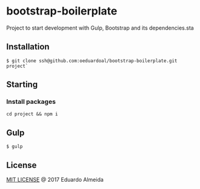 # bootstrap-boilerplate
Project to start development with Gulp, Bootstrap and its dependencies.sta

## Installation
```
$ git clone ssh@github.com:oeduardoal/bootstrap-boilerplate.git project`
```

## Starting
### Install packages
```
cd project && npm i
```

## Gulp
```
$ gulp
```
## License

[MIT LICENSE](https://github.com/oeduardoal/bootstrap-boilerplate/blob/master/LICENSE) @ 2017 Eduardo Almeida
